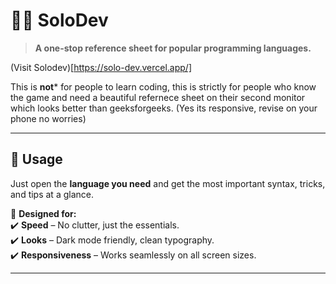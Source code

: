 # 💪🏽 SoloDev
> **A one-stop reference sheet for popular programming languages.**

(Visit Solodev)[https://solo-dev.vercel.app/]


This is **not*** for people to learn coding, this is strictly for people who know the game and need a beautiful refernece sheet on their second monitor which looks better than geeksforgeeks.
(Yes its responsive, revise on your phone no worries) 


---

## 📝 Usage  
Just open the **language you need** and get the most important syntax, tricks, and tips at a glance.  

📌 **Designed for:**  
✔️ **Speed** – No clutter, just the essentials.  
✔️ **Looks** – Dark mode friendly, clean typography.  
✔️ **Responsiveness** – Works seamlessly on all screen sizes.  

---

